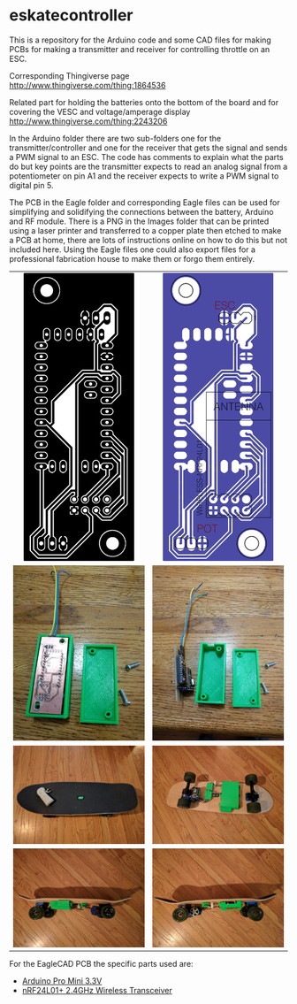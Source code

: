 # eskatecontroller

This is a repository for the Arduino code and some CAD files for making PCBs for making a transmitter and receiver
for controlling throttle on an ESC.

Corresponding Thingiverse page http://www.thingiverse.com/thing:1864536

Related part for holding the batteries onto the bottom of the board and for covering the VESC and voltage/amperage display http://www.thingiverse.com/thing:2243206

In the Arduino folder there are two sub-folders one for the transmitter/controller and one for the receiver that gets the signal
and sends a PWM signal to an ESC.  The code has comments to explain what the parts do but key points are the transmitter expects
to read an analog signal from a potentiometer on pin A1 and the receiver expects to write a PWM signal to digital pin 5.

The PCB in the Eagle folder and corresponding Eagle files can be used for simplifying and solidifying the connections between
the battery, Arduino and RF module.  There is a PNG in the Images folder that can be printed using a laser printer and transferred
to a copper plate then etched to make a PCB at home, there are lots of instructions online on how to do this but not included
here.  Using the Eagle files one could also export files for a professional fabrication house to make them or forgo them
entirely.

<table>
<tr>
<td style="text-align:center">
<img src="Images/pcb.png" width="200px"/>
</td>
<td style="text-align:center">
<img src="Images/pcbcolor.png" width="200px"/>
</td>
</tr>
<tr>
<td>
<img src="Images/IMG_20170416_163019.jpg"/>
</td>
<td>
<img src="Images/IMG_20170416_162953.jpg"/>
</td>
</tr>
<tr>
<td>
<img src="Images/IMG_20170420_181015.jpg"/>
</td>
<td>
<img src="Images/IMG_20170420_203645.jpg"/>
</td>
</tr>
<tr>
<td>
<img src="Images/IMG_20170420_202947.jpg"/>
</td>
<td>
<img src="Images/IMG_20170420_203124.jpg"/>
</td>
</tr>
</table>

For the EagleCAD PCB the specific parts used are:

  - [Arduino Pro Mini 3.3V](https://www.amazon.com/Diymall-Atmega328-Atmega328p-Arduino-Esp8266/dp/B00NWF2DAU/)
  - [nRF24L01+ 2.4GHz Wireless Transceiver](https://www.amazon.com/gp/product/B00E594ZX0/)
